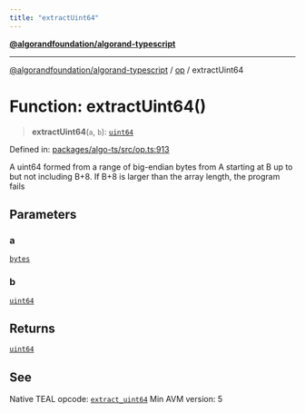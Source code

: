 ```yaml
---
title: "extractUint64"
---
```


[**@algorandfoundation/algorand-typescript**](../../README.md)

***

[@algorandfoundation/algorand-typescript](../../README.md) / [op](../README.md) / extractUint64

# Function: extractUint64()

> **extractUint64**(`a`, `b`): [`uint64`](../../index/type-aliases/uint64.md)

Defined in: [packages/algo-ts/src/op.ts:913](https://github.com/algorandfoundation/puya-ts/blob/main/packages/algo-ts/src/op.ts#L913)

A uint64 formed from a range of big-endian bytes from A starting at B up to but not including B+8. If B+8 is larger than the array length, the program fails

## Parameters

### a

[`bytes`](../../index/type-aliases/bytes.md)

### b

[`uint64`](../../index/type-aliases/uint64.md)

## Returns

[`uint64`](../../index/type-aliases/uint64.md)

## See

Native TEAL opcode: [`extract_uint64`](https://developer.algorand.org/docs/get-details/dapps/avm/teal/opcodes/v10/#extract_uint64)
Min AVM version: 5

